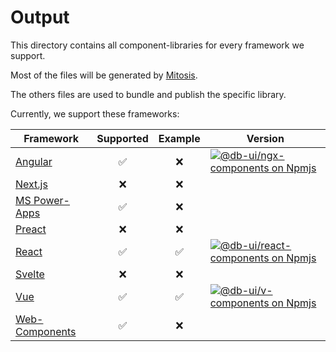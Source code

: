 # Output

This directory contains all component-libraries for every framework we support.

Most of the files will be generated by [Mitosis](https://github.com/BuilderIO/mitosis).

The others files are used to bundle and publish the specific library.

Currently, we support these frameworks:

| Framework                                                                     | Supported | Example | Version                                                                                                                                                                                                              |
| ----------------------------------------------------------------------------- | :-------: | :-----: | -------------------------------------------------------------------------------------------------------------------------------------------------------------------------------------------------------------------- |
| [Angular](https://angular.io/)                                                |    ✅     |   ❌    | [![@db-ui/ngx-components on Npmjs](https://img.shields.io/npm/v/@db-ui/ngx-components.svg?color=rgb%28237%2C%2028%2C%2036%29 "npm version")](https://npmjs.com/package/@db-ui/ngx-components "DB UI – on NPM")       |
| [Next.js](https://nextjs.org/)                                                |    ❌     |   ❌    |                                                                                                                                                                                                                      |
| [MS Power-Apps](https://powerapps.microsoft.com/)                             |    ✅     |   ❌    |                                                                                                                                                                                                                      |
| [Preact](https://preactjs.com/)                                               |    ❌     |   ❌    |                                                                                                                                                                                                                      |
| [React](https://reactjs.org/)                                                 |    ✅     |   ✅    | [![@db-ui/react-components on Npmjs](https://img.shields.io/npm/v/@db-ui/react-components.svg?color=rgb%28237%2C%2028%2C%2036%29 "npm version")](https://npmjs.com/package/@db-ui/react-components "DB UI – on NPM") |
| [Svelte](https://svelte.dev/)                                                 |    ❌     |   ❌    |                                                                                                                                                                                                                      |
| [Vue](https://vuejs.org/)                                                     |    ✅     |   ✅    | [![@db-ui/v-components on Npmjs](https://img.shields.io/npm/v/@db-ui/v-components.svg?color=rgb%28237%2C%2028%2C%2036%29 "npm version")](https://npmjs.com/package/@db-ui/v-components "DB UI – on NPM")             |
| [Web-Components](https://developer.mozilla.org/en-US/docs/Web/Web_Components) |    ✅     |   ❌    |                                                                                                                                                                                                                      |
